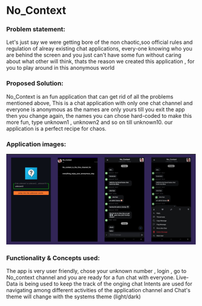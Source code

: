 # No_Context
### Problem statement:
Let's just say we were getting bore of the non chaotic,soo official rules and regulation of alreay existing chat applications, every-one knowing who you are behind the
screen and you just can't have some fun without caring about what other will think, thats the reason we created this application , for you to play around in this anonymous
world

### Proposed Solution:
No_Context is an fun application that can get rid of all the problems mentioned above, This is a chat application with only one chat channel and everyone is anonymous 
as the names are only yours till you exit the app then you change again, the names you can chose hard-coded to make this more fun, type unknown1 , unknown2 and so on till
unknown10. our application is a perfect recipe for chaos.

### Application images:
![image1](NO_CONTEXT.png)

### Functionality & Concepts used:
The app is very user friendly, chose your unknown number , login , go to No_context channel and you are ready for a fun chat with everyone.
Live-Data is being used to keep the track of the onging chat
Intents are used for navigating among different activities of the application
channel and Chat's theme will change with the systems theme (light/dark)


